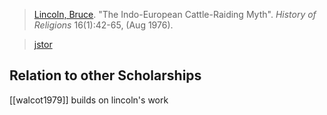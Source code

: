 > [Lincoln, Bruce](lincoln.md). "The Indo-European Cattle-Raiding Myth". *History of Religions* 16(1):42-65, (Aug 1976).

> [jstor](http://www.jstor.org/stable/1062296)


## Relation to other Scholarships
[[walcot1979]] builds on lincoln's work
